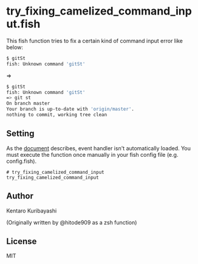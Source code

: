 # try_fixing_camelized_command_input.fish

This fish function tries to fix a certain kind of command input error like below:

```sh
$ gitSt
fish: Unknown command 'gitSt'
```

⇒

```sh
$ gitSt
fish: Unknown command 'gitSt'
=> git st
On branch master
Your branch is up-to-date with 'origin/master'.
nothing to commit, working tree clean
```

## Setting

As the [document](http://fishshell.com/docs/current/commands.html#function) describes, event handler isn't automatically loaded. You must execute the function once manually in your fish config file (e.g. config.fish).

```
# try_fixing_camelized_command_input
try_fixing_camelized_command_input
```

## Author

Kentaro Kuribayashi

(Originally written by @hitode909 as a zsh function)

## License

MIT
